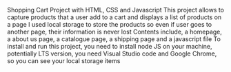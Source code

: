 Shopping Cart Project with HTML, CSS and Javascript
This project allows to capture products that a user add to a cart and displays a list of products on a page
I used local storage to store the products so even if user goes to another page, their information is never lost
Contents include,  a homepage, a about us page,  a catalogue page, a shipping page and a javascript file
To install and run this project, you need to install node JS on your machine, potentially LTS version, you need Visual Studio code and Google Chrome, so you can 
see your local storage items
